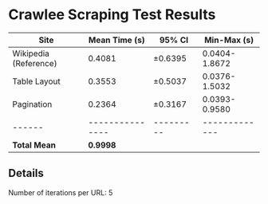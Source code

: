 # Crawlee Scraping Test Results

| Site | Mean Time (s) | 95% CI | Min-Max (s) |
|------|---------------|---------|-------------|
| Wikipedia (Reference) | 0.4081 | ±0.6395 | 0.0404-1.8672 |
| Table Layout | 0.3553 | ±0.5037 | 0.0376-1.5032 |
| Pagination | 0.2364 | ±0.3167 | 0.0393-0.9580 |
|------|---------------|---------|-------------|
| **Total Mean** | **0.9998** | | |

## Details
Number of iterations per URL: 5
